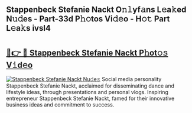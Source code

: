 ## Stappenbeck Stefanie Nackt O𝚗𝚕yf𝚊ns L𝚎a𝚔ed N𝚞𝚍es - Part-33d P𝚑𝚘tos Vi𝚍𝚎o - H𝚘𝚝 Part L𝚎a𝚔s ivsl4

# <h2><a href="http://kfa18y.oniu.top/?m=Stappenbeck+Stefanie+Nackt">🔗👉 🔴 Stappenbeck Stefanie Nackt P𝚑ot𝚘𝚜 V𝚒d𝚎o</a></h2>

[![Stappenbeck Stefanie Nackt Nu𝚍e𝚜](https://i.imgur.com/0qMVB7G.gif)](http://kfa18y.oniu.top/?m=Stappenbeck+Stefanie+Nackt)
Social media personality Stappenbeck Stefanie Nackt, acclaimed for disseminating dance and lifestyle ideas, through presentations and personal vlogs. Inspiring entrepreneur Stappenbeck Stefanie Nackt, famed for their innovative business ideas and commitment to success.  
